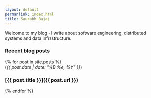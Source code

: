 ```yaml
---
layout: default
permanlink: index.html
title: Saurabh Bajaj
---
```


Welcome to my blog - I write about software engineering, distributed systems and data infrastructure.

### Recent blog posts

{% for post in site.posts %}    
(*{{ post.date | date: "%B %e, %Y" }}*)

### [**{{ post.title }}**]({{ post.url }})
{% endfor %}
